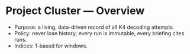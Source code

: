 # Project Cluster — Overview

- Purpose: a living, data-driven record of all K4 decoding attempts.
- Policy: never lose history; every run is immutable, every briefing cites runs.
- Indices: 1-based for windows.
